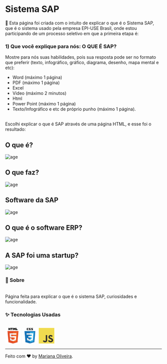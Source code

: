 # Sistema SAP
📜 Esta página foi criada com o intuito de explicar o que é o Sistema SAP, que é o sistema usado pela empresa EPI-USE Brasil, onde estou participando de um processo seletivo em que a primeira etapa é:
<br>

### 1) Que você explique para nós: O QUE É SAP?

Mostre para nós suas habilidades, pois sua resposta pode ser no formato que preferir (texto, infográfico, gráfico, diagrama, desenho, mapa mental e etc):

- Word (máximo 1 página)
- PDF (máximo 1 página)
- Excel
- Video (máximo 2 minutos)
- Html
- Power Point (máximo 1 página)
- Texto/Infográfico e etc de próprio punho (máximo 1 página).

<br> 
Escolhi explicar o que é SAP através de uma página HTML, e esse foi o resultado:

 ## O que é?
![age](https://github.com/marioliver7/teste-sistemaSAP/blob/main/assets/Captura%20de%20tela%202022-01-05%20201559.png)

## O que faz?
![age](https://github.com/marioliver7/teste-sistemaSAP/blob/main/assets/Captura%20de%20tela2%202022-01-05%20205537.png)

## Software da SAP
![age](https://github.com/marioliver7/teste-sistemaSAP/blob/main/assets/Captura%20de%20tela3%202022-01-05%20205913.png)

## O que é o software ERP?
![age](https://github.com/marioliver7/teste-sistemaSAP/blob/main/assets/Captura%20de%20tela4%202022-01-05%20210343.png)

## A SAP foi uma startup?
![age](https://github.com/marioliver7/teste-sistemaSAP/blob/main/assets/Captura%20de%20tela5%202022-01-05%20210413.png)

### 🧮 Sobre
<br>
Página feita para explicar o que é o sistema SAP, curiosidades e funcionalidade.

### ✨ Tecnologias Usadas 
<br>
<code><img height="50" src="https://raw.githubusercontent.com/github/explore/80688e429a7d4ef2fca1e82350fe8e3517d3494d/topics/html/html.png"></code>
<code><img height="50" src="https://raw.githubusercontent.com/github/explore/80688e429a7d4ef2fca1e82350fe8e3517d3494d/topics/css/css.png"></code>
<code><img height="50" src="https://raw.githubusercontent.com/github/explore/80688e429a7d4ef2fca1e82350fe8e3517d3494d/topics/javascript/javascript.png"></code>

---
Feito com ❤️ by [Mariana Oliveira](https://github.com/marioliver7).

